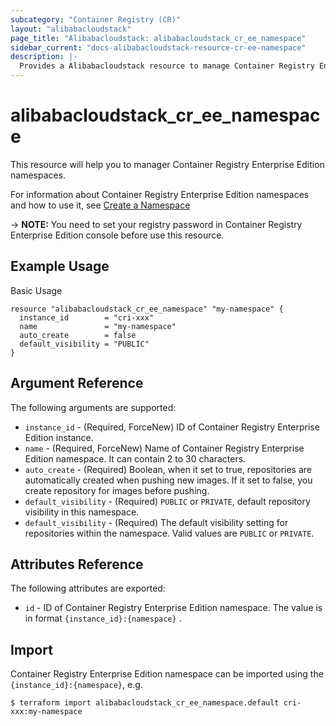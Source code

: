 ```yaml
---
subcategory: "Container Registry (CR)"
layout: "alibabacloudstack"
page_title: "Alibabacloudstack: alibabacloudstack_cr_ee_namespace"
sidebar_current: "docs-alibabacloudstack-resource-cr-ee-namespace"
description: |-
  Provides a Alibabacloudstack resource to manage Container Registry Enterprise Edition namespaces.
---
```


# alibabacloudstack_cr_ee_namespace

This resource will help you to manager Container Registry Enterprise Edition namespaces.

For information about Container Registry Enterprise Edition namespaces and how to use it, see [Create a Namespace](https://www.alibabacloud.com/help/doc-detail/145483.htm)



-> **NOTE:** You need to set your registry password in Container Registry Enterprise Edition console before use this resource.

## Example Usage

Basic Usage

```
resource "alibabacloudstack_cr_ee_namespace" "my-namespace" {
  instance_id        = "cri-xxx"
  name               = "my-namespace"
  auto_create        = false
  default_visibility = "PUBLIC"
}
```

## Argument Reference

The following arguments are supported:

* `instance_id` - (Required, ForceNew) ID of Container Registry Enterprise Edition instance.
* `name` - (Required, ForceNew) Name of Container Registry Enterprise Edition namespace. It can contain 2 to 30 characters.
* `auto_create` - (Required) Boolean, when it set to true, repositories are automatically created when pushing new images. If it set to false, you create repository for images before pushing.
* `default_visibility` - (Required) `PUBLIC` or `PRIVATE`, default repository visibility in this namespace.
* `default_visibility` - (Required) The default visibility setting for repositories within the namespace. Valid values are `PUBLIC` or `PRIVATE`.

## Attributes Reference

The following attributes are exported:

* `id` - ID of Container Registry Enterprise Edition namespace. The value is in format `{instance_id}:{namespace}` .

## Import

Container Registry Enterprise Edition namespace can be imported using the `{instance_id}:{namespace}`, e.g.

```
$ terraform import alibabacloudstack_cr_ee_namespace.default cri-xxx:my-namespace
```